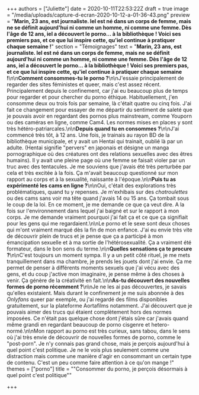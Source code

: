 +++
authors = ["Juliette"]
date = 2020-10-11T22:53:22Z
draft = true
image = "/media/uploads/capture-d-ecran-2020-10-12-a-01-36-43.png"
preview = "**Marin, 23 ans, est journaliste. Iel est né dans un corps de femme, mais ne se définit aujourd'hui ni comme un homme, ni comme une femme. Dès l'âge de 12 ans, iel a découvert le porno... à la bibliothèque ! Voici ses premiers pas, et ce que lui inspire cette, qu'iel continue à pratiquer chaque semaine !**"
section = "Témoignages"
text = "**Marin, 23 ans, est journaliste. Iel est né dans un corps de femme, mais ne se définit aujourd'hui ni comme un homme, ni comme une femme. Dès l'âge de 12 ans, iel a découvert le porno... à la bibliothèque ! Voici ses premiers pas, et ce que lui inspire cette, qu'iel continue à pratiquer chaque semaine !**\n\n**Comment consommes-tu le porno ?**\n\nJ'essaie principalement de regarder des sites féministes et queer, mais c'est assez récent. Principalement depuis le confinement, car j'ai eu beaucoup plus de temps pour regarder et pour chercher du porno éthique. Habituellement, j'en consomme deux ou trois fois par semaine, là c'était quatre ou cinq fois. J'ai fait ce changement pour essayer de me départir du sentiment de saleté que je pouvais avoir en regardant des pornos plus mainstream, comme Youporn ou des caméras en ligne, comme Cam4. Les normes mises en places y sont très hétéro-patriarcales.\n\n**Depuis quand tu en consommes ?**\n\nJ'ai commencé très tôt, à 12 ans. Une fois, je trainais au rayon BD de la bibliothèque municipale, et y avait un Hentai qui trainait, oublié là par un adulte. (Hentai signifie \"pervers\" en japonais et désigne un manga pornographique où des créatures ont des relations sexuelles avec des êtres humains). Il y avait une pleine page où une femme se faisait violer par un truc avec des tentacules. Je me souviens que j'avais été très perturbée par cela et très excitée à la fois. Ça m'avait beaucoup questionné sur mon rapport au corps et à la sexualité, naissante à l'époque.\n\n**Puis tu as expérimenté les cams en ligne ?**\n\nOui, c'était des explorations très problématiques, quand tu y repenses. Je m'exhibais sur des _chatroulettes_ ou des cams sans voir ma tête quand j'avais 14 ou 15 ans. Ça tombait sous le coup de la loi. En ce moment, je me demande ce que ça veut dire. A la fois sur l'environnement dans lequel j'ai baigné et sur le rapport à mon corps. Je me demande vraiment pourquoi j'ai fait ça et ce que ça signifiait pour les gens qui me regardaient.\n\nLe porno et le sexe sont deux choses qui m'ont vraiment marqué dès la fin de mon enfance. J'ai eu envie très vite de découvrir plein de trucs et je pense que ça a participé à mon émancipation sexuelle et à ma sortie de l'hétérosexualité. Ça a vraiment été formateur, dans le bon sens du terme.\n\n**Quelles sensations ça te procure ?**\n\nC'est toujours un moment sympa. Il y a un petit côté rituel, je me mets tranquillement dans ma chambre, je prends les jouets dont j'ai envie. Ça me permet de penser à différents moments sexuels que j'ai vécu avec des gens, et du coup j'active mon imaginaire, je pense même à des choses à venir. Ça génère de la créativité en fait.\n\n**As-tu découvert des nouvelles formes de porno récemment ?**\n\nJe ne les ai pas découvertes, je savais qu'elles existaient. Mais durant le confinement je me suis abonnée à des _Onlyfans_ queer par exemple, ou j'ai regardé des films disponibles gratuitement, sur la plateforme Aortafilms notamment. J'ai découvert que je pouvais aimer des trucs qui étaient complètement hors des normes imposées. Ce n'était pas quelque chose dont j'étais sûre car j'avais quand même grandi en regardant beaucoup de porno cisgenre et hetero-normé.\n\nMon rapport au porno est très curieux, sans tabou, dans le sens où j'ai très envie de découvrir de nouvelles formes de porno, comme le \"post-porn\". Je n'y connais pas grand chose, mais je perçois aujourd'hui à quel point c'est politique. Je ne le vois plus seulement comme une distraction mais comme une manière d'agir en consommant un certain type de contenu. C'est un peu comme faire attention à ce qu'on mange !"
themes = ["porno"]
title = "\"Consommer du porno, je perçois désormais à quel point c'est politique\""

+++
